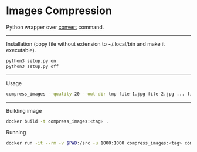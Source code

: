 # Images Compression

Python wrapper over [convert](https://imagemagick.org/script/convert.php) command.

----
Installation (copy file without extension to ~/.local/bin and make it executable).
```bash
python3 setup.py on
python3 setup.py off
```

----
Usage
```bash
compress_images --quality 20 --out-dir tmp file-1.jpg file-2.jpg ... file-n.jpg
```

----
Building image
```bash
docker build -t compress_images:<tag> .
```

Running
```bash
docker run -it --rm -v $PWD:/src -u 1000:1000 compress_images:<tag> compress_images --quality 20 --out-dir tmp *.jpg
```
